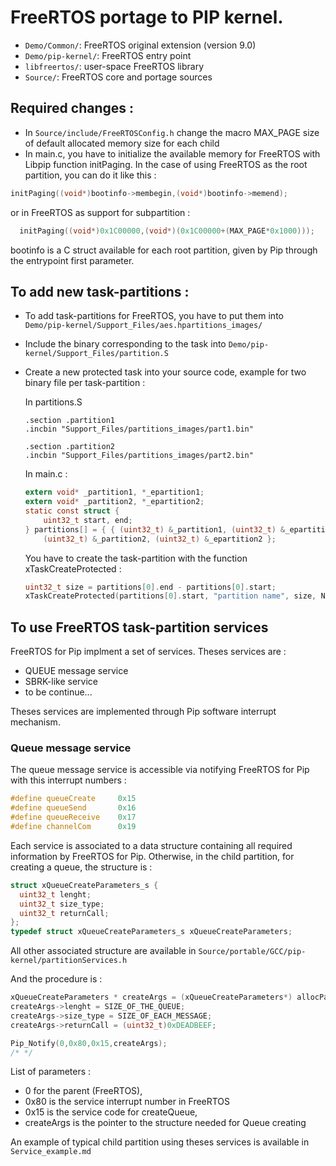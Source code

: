 # FreeRTOS portage to PIP kernel.

- `Demo/Common/`: FreeRTOS original extension (version 9.0)
- `Demo/pip-kernel/`: FreeRTOS entry point
- `libfreertos/`: user-space FreeRTOS library
- `Source/`: FreeRTOS core and portage sources

## Required changes :
- In `Source/include/FreeRTOSConfig.h` change the macro MAX_PAGE size of default allocated memory size for each child
- In main.c, you have to initialize the available memory for FreeRTOS with Libpip function initPaging. In the case of using FreeRTOS as the root partition, you can do it like this :
``` C
initPaging((void*)bootinfo->membegin,(void*)bootinfo->memend);
```
or in FreeRTOS as support for subpartition :
``` C
  initPaging((void*)0x1C00000,(void*)(0x1C00000+(MAX_PAGE*0x1000)));
```
bootinfo is a C struct available for each root partition, given by Pip through the entrypoint first parameter.

## To add new task-partitions :
- To add task-partitions for FreeRTOS, you have to put them into `Demo/pip-kernel/Support_Files/aes.hpartitions_images/`
- Include the binary corresponding to the task into `Demo/pip-kernel/Support_Files/partition.S`
- Create a new protected task into your source code, example for two binary file per task-partition :

  In partitions.S
  ```assembly
  .section .partition1
  .incbin "Support_Files/partitions_images/part1.bin"

  .section .partition2
  .incbin "Support_Files/partitions_images/part2.bin"
  ```
  In main.c :
  ``` C
  extern void* _partition1, *_epartition1;
  extern void* _partition2, *_epartition2;
  static const struct {
      uint32_t start, end;
  } partitions[] = { { (uint32_t) &_partition1, (uint32_t) &_epartition1 },
      (uint32_t) &_partition2, (uint32_t) &_epartition2 };
  ```
  You have to create the task-partition with the function xTaskCreateProtected :
  ``` C
  uint32_t size = partitions[0].end - partitions[0].start;
  xTaskCreateProtected(partitions[0].start, "partition name", size, NULL, configMAX_PRIORITIES - 1, NULL);
  ```


## To use FreeRTOS task-partition services

FreeRTOS for Pip implment a set of services. Theses services are :
* QUEUE message service
* SBRK-like service
* to be continue...

Theses services are implemented through Pip software interrupt mechanism.


### Queue message service

The queue message service is accessible via notifying FreeRTOS for Pip with this interrupt numbers :
```C
#define queueCreate     0x15
#define queueSend       0x16
#define queueReceive    0x17
#define channelCom      0x19
```
Each service is associated to a data structure containing all required information by FreeRTOS for Pip.
Otherwise, in the child partition, for creating a queue, the structure is :

```C
struct xQueueCreateParameters_s {
  uint32_t lenght;
  uint32_t size_type;
  uint32_t returnCall;
};
typedef struct xQueueCreateParameters_s xQueueCreateParameters;
```
All other associated structure are available in `Source/portable/GCC/pip-kernel/partitionServices.h`

And the procedure is :
```C
xQueueCreateParameters * createArgs = (xQueueCreateParameters*) allocPage();
createArgs->lenght = SIZE_OF_THE_QUEUE;
createArgs->size_type = SIZE_OF_EACH_MESSAGE;
createArgs->returnCall = (uint32_t)0xDEADBEEF;

Pip_Notify(0,0x80,0x15,createArgs);
/* */

```
List of parameters :
  - 0 for the parent (FreeRTOS),
  - 0x80 is the service interrupt number in FreeRTOS
  - 0x15 is the service code for createQueue,
  - createArgs is the pointer to the structure needed for Queue creating


An example of typical child partition using theses services is available in `Service_example.md`
